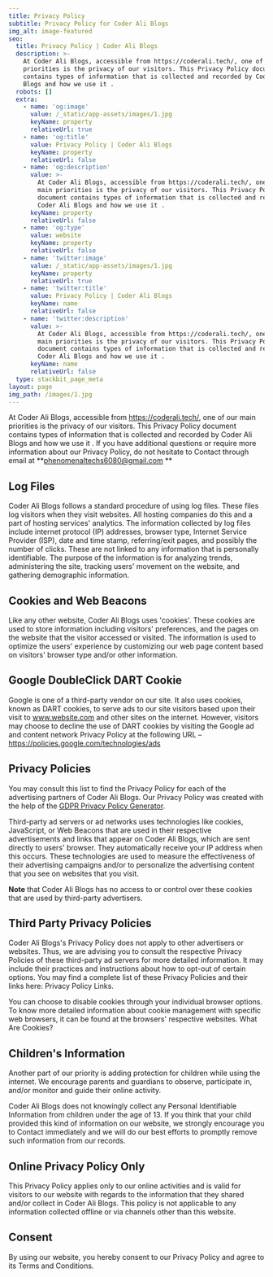 ```yaml
---
title: Privacy Policy
subtitle: Privacy Policy for Coder Ali Blogs
img_alt: image-featured
seo:
  title: Privacy Policy | Coder Ali Blogs
  description: >-
    At Coder Ali Blogs, accessible from https://coderali.tech/, one of our main
    priorities is the privacy of our visitors. This Privacy Policy document
    contains types of information that is collected and recorded by Coder Ali
    Blogs and how we use it .
  robots: []
  extra:
    - name: 'og:image'
      value: /_static/app-assets/images/1.jpg
      keyName: property
      relativeUrl: true
    - name: 'og:title'
      value: Privacy Policy | Coder Ali Blogs
      keyName: property
      relativeUrl: false
    - name: 'og:description'
      value: >-
        At Coder Ali Blogs, accessible from https://coderali.tech/, one of our
        main priorities is the privacy of our visitors. This Privacy Policy
        document contains types of information that is collected and recorded by
        Coder Ali Blogs and how we use it .
      keyName: property
      relativeUrl: false
    - name: 'og:type'
      value: website
      keyName: property
      relativeUrl: false
    - name: 'twitter:image'
      value: /_static/app-assets/images/1.jpg
      keyName: property
      relativeUrl: true
    - name: 'twitter:title'
      value: Privacy Policy | Coder Ali Blogs
      keyName: name
      relativeUrl: false
    - name: 'twitter:description'
      value: >-
        At Coder Ali Blogs, accessible from https://coderali.tech/, one of our
        main priorities is the privacy of our visitors. This Privacy Policy
        document contains types of information that is collected and recorded by
        Coder Ali Blogs and how we use it .
      keyName: name
      relativeUrl: false
  type: stackbit_page_meta
layout: page
img_path: /images/1.jpg
---
```

At Coder Ali Blogs, accessible from <https://coderali.tech/>, one of our main priorities is the privacy of our visitors. This Privacy Policy document contains types of information that is collected and recorded by Coder Ali Blogs and how we use it . If you have additional questions or require more information about our Privacy Policy, do not hesitate to Contact through email at **phenomenaltechs6080@gmail.com **

## Log Files

Coder Ali Blogs follows a standard procedure of using log files. These files log visitors when they visit websites. All hosting companies do this and a part of hosting services' analytics. The information collected by log files include internet protocol (IP) addresses, browser type, Internet Service Provider (ISP), date and time stamp, referring/exit pages, and possibly the number of clicks. These are not linked to any information that is personally identifiable. The purpose of the information is for analyzing trends, administering the site, tracking users' movement on the website, and gathering demographic information.

## Cookies and Web Beacons

Like any other website, Coder Ali Blogs uses 'cookies'. These cookies are used to store information including visitors' preferences, and the pages on the website that the visitor accessed or visited. The information is used to optimize the users' experience by customizing our web page content based on visitors' browser type and/or other information.

## Google DoubleClick DART Cookie

Google is one of a third-party vendor on our site. It also uses cookies, known as DART cookies, to serve ads to our site visitors based upon their visit to www.website.com and other sites on the internet. However, visitors may choose to decline the use of DART cookies by visiting the Google ad and content network Privacy Policy at the following URL – <https://policies.google.com/technologies/ads> 

## Privacy Policies

You may consult this list to find the Privacy Policy for each of the advertising partners of Coder Ali Blogs. Our Privacy Policy was created with the help of the [GDPR Privacy Policy Generator](https://webbeast.in).

Third-party ad servers or ad networks uses technologies like cookies, JavaScript, or Web Beacons that are used in their respective advertisements and links that appear on Coder Ali Blogs, which are sent directly to users' browser. They automatically receive your IP address when this occurs. These technologies are used to measure the effectiveness of their advertising campaigns and/or to personalize the advertising content that you see on websites that you visit.

**Note** that Coder Ali Blogs has no access to or control over these cookies that are used by third-party advertisers.

## Third Party Privacy Policies

Coder Ali Blogs's Privacy Policy does not apply to other advertisers or websites. Thus, we are advising you to consult the respective Privacy Policies of these third-party ad servers for more detailed information. It may include their practices and instructions about how to opt-out of certain options. You may find a complete list of these Privacy Policies and their links here: Privacy Policy Links.

You can choose to disable cookies through your individual browser options. To know more detailed information about cookie management with specific web browsers, it can be found at the browsers' respective websites. What Are Cookies?

## Children's Information

Another part of our priority is adding protection for children while using the internet. We encourage parents and guardians to observe, participate in, and/or monitor and guide their online activity.

Coder Ali Blogs does not knowingly collect any Personal Identifiable Information from children under the age of 13. If you think that your child provided this kind of information on our website, we strongly encourage you to Contact immediately and we will do our best efforts to promptly remove such information from our records.

## Online Privacy Policy Only

This Privacy Policy applies only to our online activities and is valid for visitors to our website with regards to the information that they shared and/or collect in Coder Ali Blogs. This policy is not applicable to any information collected offline or via channels other than this website.

## Consent

By using our website, you hereby consent to our Privacy Policy and agree to its Terms and Conditions.
